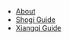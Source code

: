 <!-- docs/_sidebar.md -->

* [About](About.md)
* [Shogi Guide](Shogi-Guide.md)
* [Xiangqi Guide](Xiangqi-Guide.md)
